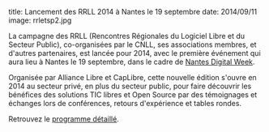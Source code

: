 title: Lancement des RRLL 2014 à Nantes le 19 septembre
date: 2014/09/11
image: rrletsp2.jpg

La campagne des RRLL (Rencontres Régionales du Logiciel Libre et du Secteur Public), co-organisées par le CNLL, ses associations membres, et d'autres partenaires, est lancée pour 2014, avec le première événement qui aura lieu à Nantes le 19 septembre, dans le cadre de [Nantes Digital Week](http://www.nantesdigitalweek.com/).

Organisée par Alliance Libre et CapLibre, cette nouvelle édition s'ouvre en 2014 au secteur privé, en plus du secteur public, pour faire découvrir les bénéfices des solutions TIC libres et Open Source par des témoignages et échanges lors de conférences, retours d'expérience et tables rondes.

Retrouvez le [programme détaillé](http://rrll.alliance-libre.org/rencontres-regionales-du-logiciel-libre/programme-nantes-19-septembre-2014).
